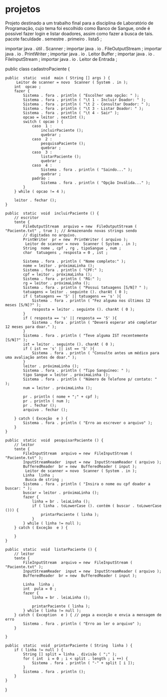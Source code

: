 # projetos
Projeto destinado a um trabalho final para a disciplina de Laboratório de Programação, cujo tema foi escolhido como Banco de Sangue, onde é possível fazer login e listar doadores, assim como fazer a busca de tais.
pacote  faculdade . semestre . primeiro . lista5 ;

importar  java . útil . Scanner ;
importar  java . io . FileOutputStream ;
importar  java . io . PrintWriter ;
importar  java . io . Leitor Buffer ;
importar  java . io . FileInputStream ;
importar  java . io . Leitor de Entrada ;

public  class  cadastroPaciente {

    public  static  void  main ( String [] args ) {
         Leitor de scanner = novo  Scanner ( System . in );
        int  opcao ;
        fazer {
            Sistema . fora . println ( "Escolher uma opção: " );
            Sistema . fora . println ( "\t 1 - Incluir Doador: " );
            Sistema . fora . println ( "\t 2 - Consultar Doador: " );
            Sistema . fora . println ( "\t 3 - Listar Doador: " );
            Sistema . fora . println ( "\t 4 - Sair" );
            opcao = leitor . nextInt ();
            switch ( opcao ) {
                caso  1 :
                    incluirPaciente ();
                    quebrar ;
                caso  2 :
                    pesquisaPaciente ();
                    quebrar ;
                caso  3 :
                    listarPaciente ();
                    quebrar ;
                caso  4 :
                    Sistema . fora . println ( "Saindo..." );
                    quebrar ;
                padrão :
                    Sistema . fora . println ( "Opção Inválida..." );
            }
        } while ( opcao != 4 );

        leitor . fechar ();
    }

    public  static  void  incluirPaciente () {
        // escritor
        tente {
            FileOutputStream  arquivo = new  FileOutputStream ( "Paciente.txt" , true ); // Armazenando novas strings sendo
            // digitadas no arquivo.
            PrintWriter  pr = new  PrintWriter ( arquivo );
             Leitor de scanner = novo  Scanner ( System . in );
            String  nome , cpf , rg , tipoSangue , num ;
            char  tatuagens , resposta = 0 , ist ;

            Sistema . fora . println ( "Nome completo:" );
            nome = leitor . próximaLinha ();
            Sistema . fora . println ( "CPF:" );
            cpf = leitor . próximaLinha ();
            Sistema . fora . println ( "RG:" );
            rg = leitor . próximaLinha ();
            Sistema . fora . println ( "Possui tatuagens [S/N]? " );
            tatuagens = leitor . seguinte (). charAt ( 0 );
            if ( tatuagens == 'S' || tatuagens == 's' ){
                Sistema . fora . println ( "Fez alguma nos últimos 12 meses [S/N]?" );
                resposta = leitor . seguinte (). charAt ( 0 );
            }
            if ( resposta == 's' || resposta == 'S' ){
                Sistema . fora . println ( "Deverá esperar até completar 12 meses para doar." );
            }
            Sistema . fora . println ( "Teve alguma IST recentemente [S/N]?" );
            ist = leitor . seguinte (). charAt ( 0 );
            if ( ist == 's' || ist == 'S' ){
                Sistema . fora . println ( "Consulte antes um médico para uma avaliação antes de doar." );
            }
            leitor . próximaLinha ();
            Sistema . fora . println ( "Tipo Sanguíneo: " );
            tipo Sangue = leitor . próximaLinha ();
            Sistema . fora . println ( "Número de Telefone p/ contato: " );
            num = leitor . próximaLinha ();

            pr . println ( nome + ";" + cpf );
            pr . println ( num );
            pr . fechar ();
            arquivo . fechar ();

        } catch ( Exceção  e ) {
            Sistema . fora . println ( "Erro ao escrever o arquivo" );
        }
    }

    public  static  void  pesquisarPaciente () {
        // leitor
        tente {
            FileInputStream  arquivo = new  FileInputStream ( "Paciente.txt" );
            InputStreamReader  input = new  InputStreamReader ( arquivo );
            BufferedReader  br = new  BufferedReader ( input );
             Leitor de scanner = novo  Scanner ( System . in );
            Linha  linha ;
             Busca de string ;
            Sistema . fora . println ( "Insira o nome ou cpf doador a buscar: " );
            buscar = leitor . próximaLinha ();
            fazer {
                linha = br . leiaLinha ();
                if ( linha . toLowerCase (). contém ( buscar . toLowerCase ())) {
                    printarPaciente ( linha );
                }
            } while ( linha != null );
        } catch ( Exceção  e ) {

        }
    }

    public  static  void  listarPaciente () {
        // leitor
        tente {
            FileInputStream  arquivo = new  FileInputStream ( "Paciente.txt" );
            InputStreamReader  input = new  InputStreamReader ( arquivo );
            BufferedReader  br = new  BufferedReader ( input );

            Linha  linha ;
            int  pula = 0 ;
            fazer {
                linha = br . leiaLinha ();

                printarPaciente ( linha );
            } while ( linha != null );
        } catch ( Exception  e ) { // pega a exceção e envia a mensagem de erro
            Sistema . fora . println ( "Erro ao ler o arquivo" );
        }

    }

    public  static  void  printarPaciente ( String  linha ) {
        if ( linha != null ) {
            String [] split = linha . divisão ( ";" );
            for ( int  i = 0 ; i < split . length ; i ++) {
                Sistema . fora . println ( "-" + split [ i ]);
            }
            Sistema . fora . println ();
        }
    }

}
